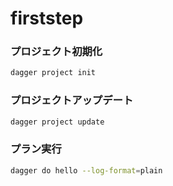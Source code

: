 # firststep

### プロジェクト初期化

```sh
dagger project init
```

### プロジェクトアップデート

```sh
dagger project update
```

### プラン実行

```sh
dagger do hello --log-format=plain
```

